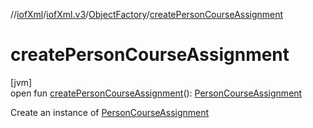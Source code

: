 //[iofXml](../../../index.md)/[iofXml.v3](../index.md)/[ObjectFactory](index.md)/[createPersonCourseAssignment](create-person-course-assignment.md)

# createPersonCourseAssignment

[jvm]\
open fun [createPersonCourseAssignment](create-person-course-assignment.md)(): [PersonCourseAssignment](../-person-course-assignment/index.md)

Create an instance of [PersonCourseAssignment](../-person-course-assignment/index.md)
